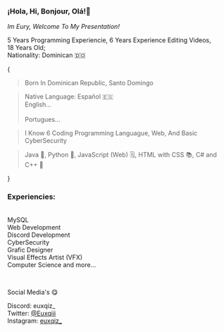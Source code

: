 
### ¡Hola, Hi, Bonjour, Olá!👋  
*Im Eury, Welcome To My Presentation!*

5 Years Programming Experiencie, 6 Years Experience Editing Videos,<br/>18 Years Old;<br/>Nationality: Dominican 🇩🇴

{
> Born In Dominican Republic, Santo Domingo

>Native Language: Español 🇪🇸 <br>English...</br><br>Portugues...</br>


> I Know 6 Coding Programming Languague, Web, And Basic CyberSecurity

> Java 🤖, Python 🐍, JavaScript (Web) 🗒️, HTML with CSS 📚,  C# and C++  👾

}

### Experiencies:
<br/>MySQL<br/>Web Development<br/>Discord Development<br/>CyberSecurity<br/>Grafic Designer<br/> Visual Effects Artist (VFX)<br/>Computer Science and more...

<br/>

Social Media's 😋

Discord: euxqiz_<br/>Twitter: [@Euxqiii](https://twitter.com/EuriytM)<br/>Instagram: [euxqiz_](https://www.instagram.com/euxqiz_/)
